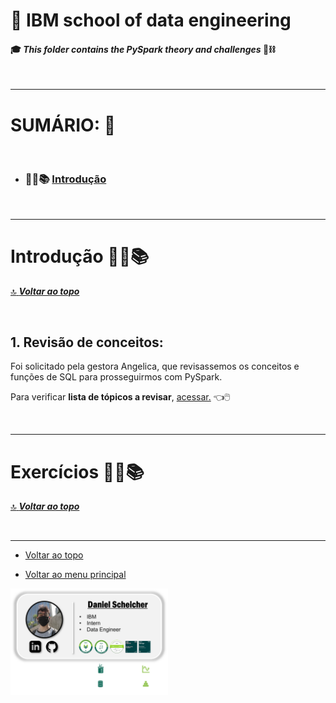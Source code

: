# :robot: IBM school of data engineering 
#### :mortar_board: *This folder contains the PySpark theory and challenges* :game_die::chains:

<br>

***

# **SUMÁRIO:** :round_pushpin:

<br>

- ### :man_student::books: [Introdução](#introdução-man_studentbooks)

<br>

***

# **Introdução** :man_student::books:
[:top: ***Voltar ao topo***](#robot-ibm-school-of-data-engineering)

<br>

## 1. **Revisão de conceitos:**
Foi solicitado pela gestora Angelica, que revisassemos os conceitos e funções de SQL para prosseguirmos com PySpark. 

Para verificar **lista de tópicos a revisar**, [acessar.](./theory/revision.md) :point_left::computer_mouse:

<br>

***

# **Exercícios** :man_technologist::books:
[:top: ***Voltar ao topo***](#robot-ibm-school-of-data-engineering)

<br>

***

* [Voltar ao topo](#robot-ibm-school-of-data-engineering)

* [Voltar ao menu principal](https://github.com/DanScherr/ibm-school-of-data_engineering)


<a href="https://github.com/DanScherr">
    <img src='../images/the-end-img.png' width=50%>
</a>
